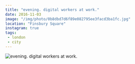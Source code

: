 ```yaml
---
title: "evening. digital workers at work."
date: 2016-11-03
image: "/img/photo/0b8dbd7d6f89e082795ee3facd3ba1fc.jpg"
location: "Finsbury Square"
instagram: true
tags:
 - london
 - city
---
```


![evening. digital workers at work.](/img/photo/0b8dbd7d6f89e082795ee3facd3ba1fc.jpg)

